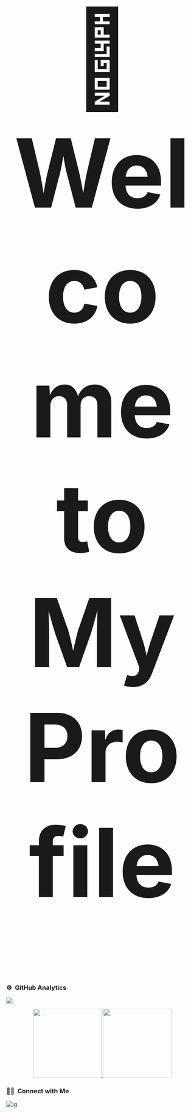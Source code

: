 <h1 align="center" style="font-size:250px">👋 Welcome to My Profile</h1>


##
### ⚙️ &nbsp;GitHub Analytics

![](https://komarev.com/ghpvc/?username=yudha-web&color=447ff7&label=Visitor+count)

<p align="center" class="d-flex justify-content-center align-items-center">
  <a href="https://github.com/yudha-web">
  <img height="180em" src="https://github-readme-stats-eight-theta.vercel.app/api?username=Nandaxy&show_icons=true&theme=omni&include_all_commits=true&count_private=true"/>
  <img height="180em" src="https://github-readme-stats-eight-theta.vercel.app/api/top-langs/?username=yudha-web&layout=compact&langs_count=8&theme=omni"/>
  </a>
</p>

### 🤝🏻 &nbsp;Connect with Me

<a href="https://www.instagram.com/nandaaa_79"><img src="https://img.shields.io/badge/-@nandaaa_79-%23E4405F?style=flat-square&logo=instagram&logoColor=white" alt="ig"/> </a>

<!--
**yudha-web/yudha-web** is a ✨ _special_ ✨ repository because its `README.md` (this file) appears on your GitHub profile.

Here are some ideas to get you started:

- 🔭 I’m currently working on ...
- 🌱 I’m currently learning ...
- 👯 I’m looking to collaborate on ...
- 🤔 I’m looking for help with ...
- 💬 Ask me about ...
- 📫 How to reach me: ...
- 😄 Pronouns: ...
- ⚡ Fun fact: ...
-->
